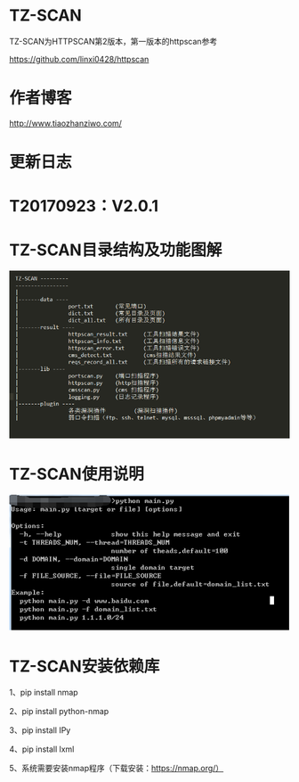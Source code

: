 # TZ-SCAN

TZ-SCAN为HTTPSCAN第2版本，第一版本的httpscan参考

https://github.com/linxi0428/httpscan

# 作者博客

http://www.tiaozhanziwo.com/

# 更新日志

# <b>T20170923：V2.0.1</b>

# TZ-SCAN目录结构及功能图解

![image](screenshots/example.png)

# TZ-SCAN使用说明

![image](screenshots/use.png)

# TZ-SCAN安装依赖库

1、pip install nmap

2、pip install python-nmap

3、pip install IPy

4、pip install lxml

5、系统需要安装nmap程序（下载安装：https://nmap.org/）


